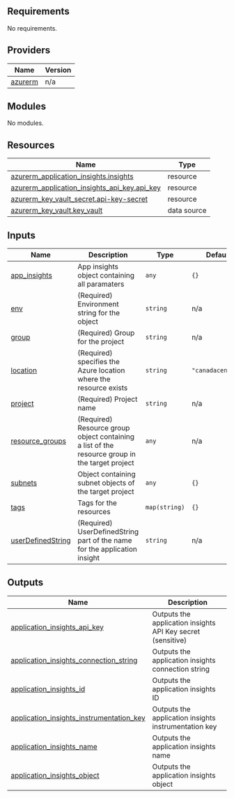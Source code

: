 <!-- BEGIN_TF_DOCS -->
## Requirements

No requirements.

## Providers

| Name | Version |
|------|---------|
| <a name="provider_azurerm"></a> [azurerm](#provider\_azurerm) | n/a |

## Modules

No modules.

## Resources

| Name | Type |
|------|------|
| [azurerm_application_insights.insights](https://registry.terraform.io/providers/hashicorp/azurerm/latest/docs/resources/application_insights) | resource |
| [azurerm_application_insights_api_key.api_key](https://registry.terraform.io/providers/hashicorp/azurerm/latest/docs/resources/application_insights_api_key) | resource |
| [azurerm_key_vault_secret.api-key-secret](https://registry.terraform.io/providers/hashicorp/azurerm/latest/docs/resources/key_vault_secret) | resource |
| [azurerm_key_vault.key_vault](https://registry.terraform.io/providers/hashicorp/azurerm/latest/docs/data-sources/key_vault) | data source |

## Inputs

| Name | Description | Type | Default | Required |
|------|-------------|------|---------|:--------:|
| <a name="input_app_insights"></a> [app\_insights](#input\_app\_insights) | App insights object containing all paramaters | `any` | `{}` | no |
| <a name="input_env"></a> [env](#input\_env) | (Required) Environment string for the object | `string` | n/a | yes |
| <a name="input_group"></a> [group](#input\_group) | (Required) Group for the project | `string` | n/a | yes |
| <a name="input_location"></a> [location](#input\_location) | (Required) specifies the Azure location where the resource exists | `string` | `"canadacentral"` | no |
| <a name="input_project"></a> [project](#input\_project) | (Required) Project name | `string` | n/a | yes |
| <a name="input_resource_groups"></a> [resource\_groups](#input\_resource\_groups) | (Required) Resource group object containing a list of the resource group in the target project | `any` | n/a | yes |
| <a name="input_subnets"></a> [subnets](#input\_subnets) | Object containing subnet objects of the target project | `any` | `{}` | no |
| <a name="input_tags"></a> [tags](#input\_tags) | Tags for the resources | `map(string)` | `{}` | no |
| <a name="input_userDefinedString"></a> [userDefinedString](#input\_userDefinedString) | (Required) UserDefinedString part of the name for the application insight | `string` | n/a | yes |

## Outputs

| Name | Description |
|------|-------------|
| <a name="output_application_insights_api_key"></a> [application\_insights\_api\_key](#output\_application\_insights\_api\_key) | Outputs the application insights API Key secret (sensitive) |
| <a name="output_application_insights_connection_string"></a> [application\_insights\_connection\_string](#output\_application\_insights\_connection\_string) | Outputs the application insights connection string |
| <a name="output_application_insights_id"></a> [application\_insights\_id](#output\_application\_insights\_id) | Outputs the application insights ID |
| <a name="output_application_insights_instrumentation_key"></a> [application\_insights\_instrumentation\_key](#output\_application\_insights\_instrumentation\_key) | Outputs the application insights instrumentation key |
| <a name="output_application_insights_name"></a> [application\_insights\_name](#output\_application\_insights\_name) | Outputs the application insights name |
| <a name="output_application_insights_object"></a> [application\_insights\_object](#output\_application\_insights\_object) | Outputs the application insights object |
<!-- END_TF_DOCS -->